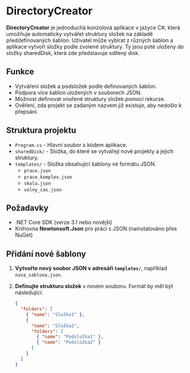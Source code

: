 # DirectoryCreator

**DirectoryCreator** je jednoduchá konzolová aplikace v jazyce C#, která umožňuje automaticky vytvářet struktury složek na základě předdefinovaných šablon. Uživatel může vybírat z různých šablon a aplikace vytvoří složky podle zvolené struktury. Ty jsou poté uloženy do složky sharedDisk, která zde představuje sdílený disk.

## Funkce

- Vytváření složek a podsložek podle definovaných šablon.
- Podpora více šablon uložených v souborech JSON.
- Možnost definovat vnořené struktury složek pomocí rekurze.
- Ověření, zda projekt se zadaným názvem již existuje, aby nedošlo k přepsání.

## Struktura projektu

- `Program.cs` - Hlavní soubor s kódem aplikace.
- `sharedDisk/` - Složka, do které se vytvářejí nové projekty a jejich struktury.
- `templates/` - Složka obsahující šablony ve formátu JSON.
  - `prace.json`
  - `prace_komplex.json`
  - `skola.json`
  - `volny_cas.json`

## Požadavky

- .NET Core SDK (verze 3.1 nebo novější)
- Knihovna **Newtonsoft.Json** pro práci s JSON (nainstalováno přes NuGet)

## Přidání nové šablony

1. **Vytvořte nový soubor JSON v adresáři `templates/`**, například `nova_sablona.json`.

2. **Definujte strukturu složek** v novém souboru. Formát by měl být následující:

   ```json
   {
     "folders": [
       { "name": "Složka1" },
       {
         "name": "Složka2",
         "folders": [
           { "name": "Podsložka1" },
           { "name": "Podsložka2" }
         ]
       }
     ]
   }
